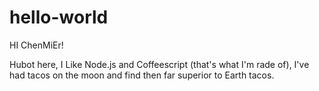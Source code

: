 # hello-world

HI ChenMiEr!

Hubot here, I Like Node.js and Coffeescript (that's what I'm rade of),
I've had tacos on the moon and find then far superior to Earth tacos.
